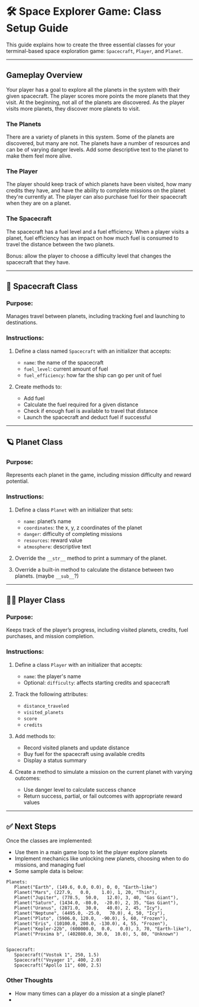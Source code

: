 # 🛠️ Space Explorer Game: Class Setup Guide

This guide explains how to create the three essential classes for your terminal-based space exploration game: `Spacecraft`, `Player`, and `Planet`.

---

## Gameplay Overview
Your player has a goal to explore all the planets in the system with their given spacecraft.  The player scores more points the more planets that they visit.  At the beginning, not all of the planets are discovered.  As the player visits more planets, they discover more planets to visit.

### The Planets
There are a variety of planets in this system.  Some of the planets are discovered, but many are not.  The planets have a number of resources and can be of varying danger levels.  Add some descriptive text to the planet to make them feel more alive.

### The Player
The player should keep track of which planets have been visited, how many credits they have, and have the ability to complete missions on the planet they're currently at.  The player can also purchase fuel for their spacecraft when they are on a planet.

### The Spacecraft
The spacecraft has a fuel level and a fuel efficiency.  When a player visits a planet, fuel efficiency has an impact on how much fuel is consumed to travel the distance between the two planets.

Bonus:  allow the player to choose a difficulty level that changes the spacecraft that they have.

---

## 🚀 Spacecraft Class

### Purpose:
Manages travel between planets, including tracking fuel and launching to destinations.

### Instructions:
1. Define a class named `Spacecraft` with an initializer that accepts:
   - `name`: the name of the spacecraft
   - `fuel_level`: current amount of fuel
   - `fuel_efficiency`: how far the ship can go per unit of fuel

2. Create methods to:
   - Add fuel
   - Calculate the fuel required for a given distance
   - Check if enough fuel is available to travel that distance
   - Launch the spacecraft and deduct fuel if successful

---

## 🪐 Planet Class

### Purpose:
Represents each planet in the game, including mission difficulty and reward potential.

### Instructions:
1. Define a class `Planet` with an initializer that sets:
   - `name`: planet’s name
   - `coordinates`: the x, y, z coordinates of the planet
   - `danger`: difficulty of completing missions
   - `resources`: reward value
   - `atmosphere`: descriptive text

2. Override the `__str__` method to print a summary of the planet.
   
3. Override a built-in method to calculate the distance between two planets. (maybe `__sub__`?)

---

## 👨‍🚀 Player Class

### Purpose:
Keeps track of the player’s progress, including visited planets, credits, fuel purchases, and mission completion.

### Instructions:
1. Define a class `Player` with an initializer that accepts:
   - `name`: the player's name
   - Optional: `difficulty`: affects starting credits and spacecraft

2. Track the following attributes:
   - `distance_traveled`
   - `visited_planets`
   - `score`
   - `credits`

3. Add methods to:
   - Record visited planets and update distance
   - Buy fuel for the spacecraft using available credits
   - Display a status summary

4. Create a method to simulate a mission on the current planet with varying outcomes:
   - Use danger level to calculate success chance
   - Return success, partial, or fail outcomes with appropriate reward values

---

## ✅ Next Steps

Once the classes are implemented:
- Use them in a main game loop to let the player explore planets
- Implement mechanics like unlocking new planets, choosing when to do missions, and managing fuel
- Some sample data is below:

```
Planets:
   Planet("Earth", (149.6, 0.0, 0.0), 0, 0, "Earth-like")
   Planet("Mars", (227.9,   0.0,    1.0), 1, 20, "Thin"),
   Planet("Jupiter", (778.5,  50.0,   12.0), 3, 40, "Gas Giant"),
   Planet("Saturn", (1434.0, -80.0,  -20.0), 2, 35, "Gas Giant"),
   Planet("Uranus", (2871.0,  30.0,   40.0), 2, 45, "Icy"),
   Planet("Neptune", (4495.0, -25.0,   70.0), 4, 50, "Icy"),
   Planet("Pluto", (5906.0, 120.0,  -90.0), 5, 60, "Frozen"),
   Planet("Eris", (10100.0, 200.0, -130.0), 4, 55, "Frozen"),
   Planet("Kepler-22b", (600000.0,  0.0,   0.0), 3, 70, "Earth-like"),
   Planet("Proxima b", (402080.0, 30.0,  10.0), 5, 80, "Unknown")


Spacecraft:
   Spacecraft("Vostok 1", 250, 1.5)
   Spacecraft("Voyager 1", 400, 2.0)
   Spacecraft("Apollo 11", 600, 2.5)
```

### Other Thoughts
- How many times can a player do a mission at a single planet?
- 